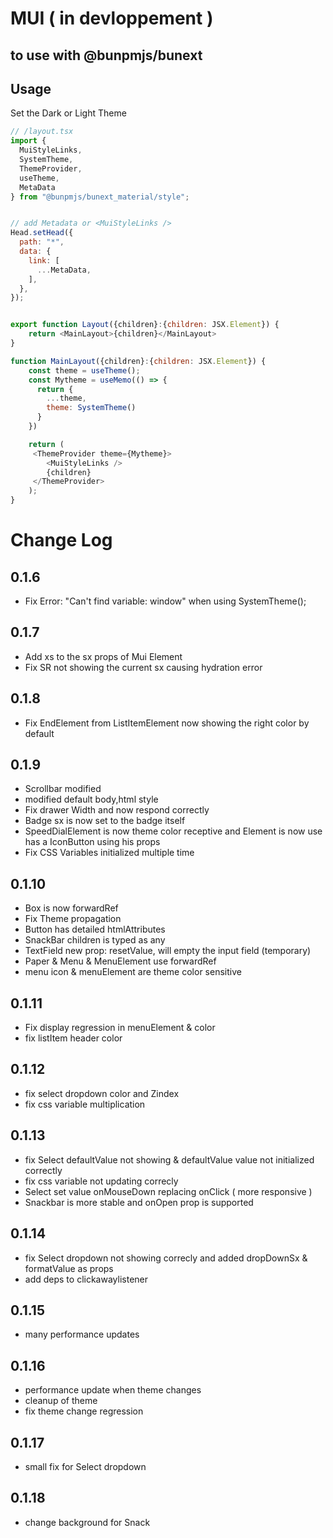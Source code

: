 # MUI ( in devloppement )

## to use with @bunpmjs/bunext

## Usage

Set the Dark or Light Theme

```Javascript XML
// /layout.tsx
import {
  MuiStyleLinks,
  SystemTheme,
  ThemeProvider,
  useTheme,
  MetaData
} from "@bunpmjs/bunext_material/style";


// add Metadata or <MuiStyleLinks />
Head.setHead({
  path: "*",
  data: {
    link: [
      ...MetaData,
    ],
  },
});


export function Layout({children}:{children: JSX.Element}) {
    return <MainLayout>{children}</MainLayout>
}

function MainLayout({children}:{children: JSX.Element}) {
    const theme = useTheme();
    const Mytheme = useMemo(() => {
      return {
        ...theme,
        theme: SystemTheme()
      }
    })

    return (
     <ThemeProvider theme={Mytheme}>
        <MuiStyleLinks />
        {children}
     </ThemeProvider>
    );
}

```

# Change Log

## 0.1.6

- Fix Error: "Can't find variable: window" when using SystemTheme();

## 0.1.7

- Add xs to the sx props of Mui Element
- Fix SR not showing the current sx causing hydration error

## 0.1.8

- Fix EndElement from ListItemElement now showing the right color by default

## 0.1.9

- Scrollbar modified
- modified default body,html style
- Fix drawer Width and now respond correctly
- Badge sx is now set to the badge itself
- SpeedDialElement is now theme color receptive and Element is now use has a IconButton using his props
- Fix CSS Variables initialized multiple time

## 0.1.10

- Box is now forwardRef
- Fix Theme propagation
- Button has detailed htmlAttributes
- SnackBar children is typed as any
- TextField new prop: resetValue, will empty the input field (temporary)
- Paper & Menu & MenuElement use forwardRef
- menu icon & menuElement are theme color sensitive

## 0.1.11

- Fix display regression in menuElement & color
- fix listItem header color

## 0.1.12

- fix select dropdown color and Zindex
- fix css variable multiplication

## 0.1.13

- fix Select defaultValue not showing & defaultValue value not initialized correctly
- fix css variable not updating correcly
- Select set value onMouseDown replacing onClick ( more responsive )
- Snackbar is more stable and onOpen prop is supported

## 0.1.14

- fix Select dropdown not showing correcly and added dropDownSx & formatValue as props
- add deps to clickawaylistener

## 0.1.15

- many performance updates

## 0.1.16

- performance update when theme changes
- cleanup of theme
- fix theme change regression

## 0.1.17

- small fix for Select dropdown

## 0.1.18

- change background for Snack
